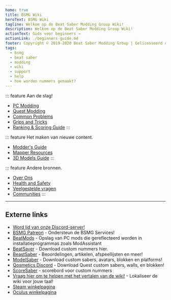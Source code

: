 ```yaml
---
home: true
title: BSMG Wiki
heroText: BSMG Wiki
tagline: Welkom op de Beat Saber Modding Group Wiki!
description: Welkom op de Beat Saber Modding Group Wiki!
actionText: Gids voor beginners →
actionLink: ./beginners-guide.md
footer: Copyright © 2019-2020 Beat Saber Modding Group | Gelicenseerd onder CC BY-NC-SA 4.0
tags:
  - bsmg
  - beat saber
  - modding
  - wiki
  - support
  - help
  - hoe worden nummers gemaakt?
---
```


<!-- markdownlint-disable MD033 -->
<div class='features'>

::: feature Aan de slag!
* [PC Modding](./pc-modding.md)
* [Quest Modding](./quest-modding.md)
* [Common Problems](./support/)
* [Grips and Tricks](./grips-and-tricks.md)
* [Ranking & Scoring Guide](./ranking-guide.md)
:::

::: feature Het maken van nieuwe content.
* [Modder's Guide](/modding/)
* [Mapper Resources](/mapping/)
* [3D Models Guide](/models/)
:::

::: feature Andere bronnen.
* [Over Ons](/about/)
* [Health and Safety](./health-and-safety.md)
* [Veelgestelde vragen](/faq/)
* [Communities](/communities/)
:::

</div>
<!-- markdownlint-enable MD033 -->

---

## Externe links

* [Word lid van onze Discord-server!](https://discord.gg/beatsabermods)
* [BSMG Patreon](https://www.patreon.com/beatsabermods) - Ondersteun de BSMG Services!
* [BeatMods](https://beatmods.com) - Opslag van PC mods die gereflecteerd worden in installatieprogrammas zoals ModAssistant
* [BeatSaver](https://beatsaver.com/) - Download custom nummers hier.
* [BeastSaber](https://bsaber.com/) - Beoordelingen, artikelen, afspeellijsten en meer!
* [ModelSaber](https://modelsaber.com/) - Download custom sabers, avatars, blokken en platforms!
* [Qosmetics Discord](https://discord.gg/qosmetics) - Download Quest custom sabers, walls, en blokken!
* [ScoreSaber](https://scoresaber.com/) - scorebord voor custom nummers
* [Vraag hier om te helpen met het vertalen van de wiki!](https://forms.gle/e3BqA3poMjESARe76) - Lokaliseer de wiki voor jouw taal!
* [Steam winkelpagina](https://store.steampowered.com/app/620980/Beat_Saber/)
* [Oculus winkelpagina](https://www.oculus.com/experiences/rift/1304877726278670/)

